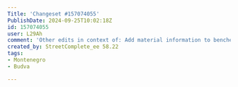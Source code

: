 ```yaml
---
Title: 'Changeset #157074055'
PublishDate: 2024-09-25T10:02:18Z
id: 157074055
user: L29Ah
comment: 'Other edits in context of: Add material information to benches'
created_by: StreetComplete_ee 58.22
tags:
- Montenegro
- Budva

---
```


